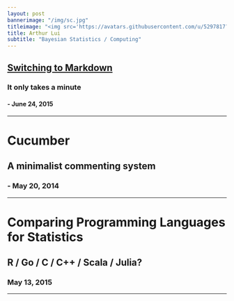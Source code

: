 ```yaml
---
layout: post
bannerimage: "/img/sc.jpg"
titleimage: "<img src='https://avatars.githubusercontent.com/u/5297817?v=3' style='width:200px; border-radius:50%'>"
title: Arthur Lui
subtitle: "Bayesian Statistics / Computing"
---
```

<link href="/css/home.css" rel="stylesheet">

##  [Switching to Markdown](/posts/markdown)
### It only takes a minute
#### - June 24, 2015
***

#   Cucumber
##  A minimalist commenting system
### - May 20, 2014
***

#   Comparing Programming Languages for Statistics
##  R / Go / C / C++ / Scala / Julia?
### May 13, 2015
***

# 
